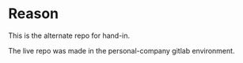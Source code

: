 # Reason

This is the alternate repo for hand-in. 

The live repo was made in the personal-company gitlab environment. 

